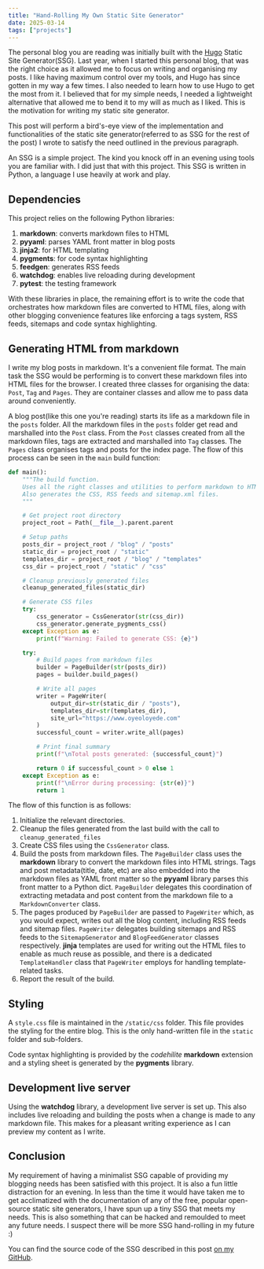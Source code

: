 ```yaml
---
title: "Hand-Rolling My Own Static Site Generator"
date: 2025-03-14
tags: ["projects"]
---
```


The personal blog you are reading was initially built with the [Hugo](https://gohugo.io/) Static Site Generator(SSG). Last year, when I started this personal blog, that was the right choice as it allowed me to focus on writing and organising my posts. I like having maximum control over my tools, and Hugo has since gotten in my way a few times. I also needed to learn how to use Hugo to get the most from it. I believed that for my simple needs, I needed a lightweight alternative that allowed me to bend it to my will as much as I liked. This is the motivation for writing my static site generator.

This post will perform a bird's-eye view of the implementation and functionalities of the static site generator(referred to as SSG for the rest of the post) I wrote to satisfy the need outlined in the previous paragraph.

An SSG is a simple project. The kind you knock off in an evening using tools you are familiar with. I did just that with this project. This SSG is written in Python, a language I use heavily at work and play.

## Dependencies

This project relies on the following Python libraries:

1. **markdown**: converts markdown files to HTML
2. **pyyaml**: parses YAML front matter in blog posts
3. **jinja2**: for HTML templating
4. **pygments**: for code syntax highlighting
5. **feedgen**: generates RSS feeds
6. **watchdog**: enables live reloading during development
7. **pytest**: the testing framework

With these libraries in place, the remaining effort is to write the code that orchestrates how markdown files are converted to HTML files, along with other blogging convenience features like enforcing a tags system, RSS feeds, sitemaps and code syntax highlighting.

## Generating HTML from markdown

I write my blog posts in markdown. It's a convenient file format. The main task the SSG would be performing is to convert these markdown files into HTML files for the browser. I created three classes for organising the data: `Post`, `Tag` and `Pages`. They are container classes and allow me to pass data around conveniently.

A blog post(like this one you're reading) starts its life as a markdown file in the `posts` folder. All the markdown files in the `posts` folder get read and marshalled into the `Post` class. From the `Post` classes created from all the markdown files, tags are extracted and marshalled into `Tag` classes. The `Pages` class organises tags and posts for the index page. The flow of this process can be seen in the `main` build function:

```py
def main():
    """The build function.
    Uses all the right classes and utilities to perform markdown to HTML conversion.
    Also generates the CSS, RSS feeds and sitemap.xml files.
    """

    # Get project root directory
    project_root = Path(__file__).parent.parent

    # Setup paths
    posts_dir = project_root / "blog" / "posts"
    static_dir = project_root / "static"
    templates_dir = project_root / "blog" / "templates"
    css_dir = project_root / "static" / "css"

    # Cleanup previously generated files
    cleanup_generated_files(static_dir)

    # Generate CSS files
    try:
        css_generator = CssGenerator(str(css_dir))
        css_generator.generate_pygments_css()
    except Exception as e:
        print(f"Warning: Failed to generate CSS: {e}")

    try:
        # Build pages from markdown files
        builder = PageBuilder(str(posts_dir))
        pages = builder.build_pages()

        # Write all pages
        writer = PageWriter(
            output_dir=str(static_dir / "posts"),
            templates_dir=str(templates_dir),
            site_url="https://www.oyeoloyede.com"
        )
        successful_count = writer.write_all(pages)

        # Print final summary
        print(f"\nTotal posts generated: {successful_count}")

        return 0 if successful_count > 0 else 1
    except Exception as e:
        print(f"\nError during processing: {str(e)}")
        return 1
```

The flow of this function is as follows:

1. Initialize the relevant directories.
2. Cleanup the files generated from the last build with the call to `cleanup_generated_files`
3. Create CSS files using the `CssGenerator` class.
4. Build the posts from markdown files. The `PageBuilder` class uses the **markdown** library to convert the markdown files into HTML strings. Tags and post metadata(title, date, etc) are also embedded into the markdown files as YAML front matter so the **pyyaml** library parses this front matter to a Python dict. `PageBuilder` delegates this coordination of extracting metadata and post content from the markdown file to a `MarkdownConverter` class.
5. The pages produced by `PageBuilder` are passed to `PageWriter` which, as you would expect, writes out all the blog content, including RSS feeds and sitemap files. `PageWriter` delegates building sitemaps and RSS feeds to the `SitemapGenerator` and `BlogFeedGenerator` classes respectively. **jinja** templates are used for writing out the HTML files to enable as much reuse as possible, and there is a dedicated `TemplateHandler` class that `PageWriter` employs for handling template-related tasks.
6. Report the result of the build.

## Styling

A `style.css` file is maintained in the `/static/css` folder. This file provides the styling for the entire blog. This is the only hand-written file in the `static` folder and sub-folders.

Code syntax highlighting is provided by the _codehilite_ **markdown** extension and a styling sheet is generated by the **pygments** library.

## Development live server

Using the **watchdog** library, a development live server is set up. This also includes live reloading and building the posts when a change is made to any markdown file. This makes for a pleasant writing experience as I can preview my content as I write.

## Conclusion

My requirement of having a minimalist SSG capable of providing my blogging needs has been satisfied with this project. It is also a fun little distraction for an evening. In less than the time it would have taken me to get acclimatized with the documentation of any of the free, popular open-source static site generators, I have spun up a tiny SSG that meets my needs. This is also something that can be hacked and remoulded to meet any future needs. I suspect there will be more SSG hand-rolling in my future :)

You can find the source code of the SSG described in this post [on my GitHub](https://github.com/Oyekunle-Mark/blog).
